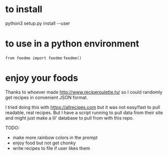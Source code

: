 # to install
python3 setup.py install --user


# to use in a python environment
`from feedme import feedme`
`feedme()`

# enjoy your foods
Thanks to whoever made http://www.reciperoulette.tv/ so I could randomly get recipes in convenient JSON format.

I tried doing this with https://allrecipes.com but it was not easy/fast to pull readable, real recipes.
But I have a script running to pull data from their site and might just make a lil' database to pull from with this repo.

TODO:
- make more rainbow colors in the prompt
- enjoy food but not get chonky
- write recipes to file if user likes them
